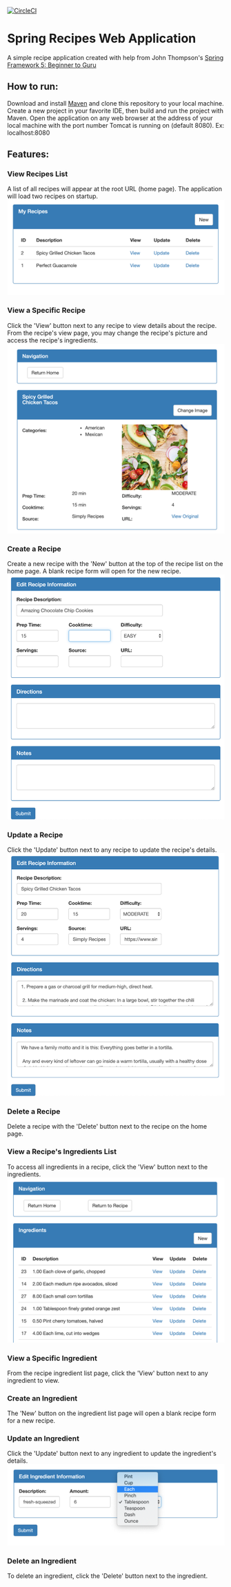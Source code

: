 [![CircleCI](https://circleci.com/gh/kschafer2/sfg-recipes.svg?style=svg)](https://circleci.com/gh/kschafer2/sfg-recipes)

# Spring Recipes Web Application
A simple recipe application created with help from John Thompson's 
[Spring Framework 5: Beginner to Guru](https://github.com/springframeworkguru)

## How to run: 
Download and install [Maven](https://maven.apache.org/download.cgi) and clone this repository to your local 
machine. Create a new project in your favorite IDE, then build and run the project with Maven. Open the application on 
any web browser at the address of your local machine with the port number Tomcat is running on (default 8080).
Ex: localhost:8080

## Features:
### View Recipes List
A list of all recipes will appear at the root URL (home page). The application will load two recipes on startup.
[![Home Page](https://github.com/kschafer2/sfg-recipes/blob/media/home-page.png)](#)

### View a Specific Recipe
Click the 'View' button next to any recipe to view details about the recipe. From the recipe's view page, you may 
change the recipe's picture and access the recipe's ingredients.
[![View Recipe](https://github.com/kschafer2/sfg-recipes/blob/media/view-recipe.png)](#)

### Create a Recipe
Create a new recipe with the 'New' button at the top of the recipe list on the home page. A blank recipe form will open 
for the new recipe.
[![Create Recipe](https://github.com/kschafer2/sfg-recipes/blob/media/create-recipe.png)](#)

### Update a Recipe
Click the 'Update' button next to any recipe to update the recipe's details.
[![Update Recipe](https://github.com/kschafer2/sfg-recipes/blob/media/update-recipe.png)](#)

### Delete a Recipe
Delete a recipe with the 'Delete' button next to the recipe on the home page.

### View a Recipe's Ingredients List
To access all ingredients in a recipe, click the 'View' button next to the ingredients.
[![View Ingredient List](https://github.com/kschafer2/sfg-recipes/blob/media/view-ingredient-list.png)](#)
### View a Specific Ingredient
From the recipe ingredient list page, click the 'View' button next to any ingredient to view.

### Create an Ingredient
The 'New' button on the ingredient list page will open a blank recipe form for a new recipe.

### Update an Ingredient
Click the 'Update' button next to any ingredient to update the ingredient's details.
[![Update Ingredient](https://github.com/kschafer2/sfg-recipes/blob/media/update-ingredient.png)](#)

### Delete an Ingredient
To delete an ingredient, click the 'Delete' button next to the ingredient.



